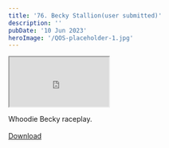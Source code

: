 ```yaml
---
title: '76. Becky Stallion(user submitted)'
description: ''
pubDate: '10 Jun 2023'
heroImage: '/QOS-placeholder-1.jpg'
---
```

<iframe src="https://drive.google.com/file/d/1FDIsLmZrDBDXWAqkEZfEwAf6GZ8lL6Cz/preview" width="200" height="100" allow="autoplay" allowfullscreen="allowfullscreen"></iframe>

Whoodie Becky raceplay.
<br>
<br>
<a class="read_more" href="https://drive.google.com/file/d/1FDIsLmZrDBDXWAqkEZfEwAf6GZ8lL6Cz/view?usp=sharing">Download</a>